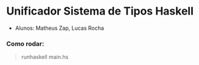 # Unificador Sistema de Tipos Haskell

- Alunos: Matheus Zap, Lucas Rocha

### Como rodar:

> runhaskell main.hs

